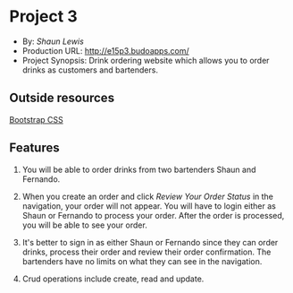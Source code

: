 # Project 3
+ By: *Shaun Lewis*
+ Production URL: <http://e15p3.budoapps.com/>
+ Project Synopsis: Drink ordering website which allows you to order drinks as customers and bartenders.


## Outside resources

[Bootstrap CSS](https://getbootstrap.com/)



## Features

 1. You will be able to order drinks from two bartenders Shaun and Fernando. 
 
 2. When you create an order and click <em>Review Your Order Status</em> in the navigation, your order will not appear. You will have to login either as Shaun or Fernando to process your order. After the 
 order is processed, you will be able to see your order.

3. It's better to sign in as either Shaun or Fernando since they can order drinks, process their order and review their order confirmation. The bartenders have no limits on what they can see in the navigation.

4. Crud operations include create, read and update.







